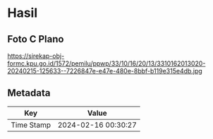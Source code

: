 # Hasil

## Foto C Plano

https://sirekap-obj-formc.kpu.go.id/1572/pemilu/ppwp/33/10/16/20/13/3310162013020-20240215-125633--7226847e-e47e-480e-8bbf-b119e315e4db.jpg


## Metadata

| Key        | Value               |
| ---------- | ------------------- |
| Time Stamp | 2024-02-16 00:30:27 |



